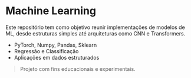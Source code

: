 # Machine Learning

Este repositório tem como objetivo reunir implementações de modelos de ML, desde estruturas simples até arquiteturas como CNN e Transformers.

- PyTorch, Numpy, Pandas, Sklearn
- Regressão e Classificação 
- Aplicações em dados estruturados

> Projeto com fins educacionais e experimentais.
